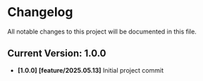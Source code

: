 # Changelog

All notable changes to this project will be documented in this file.

## Current Version: 1.0.0

- **[1.0.0]** **[feature/2025.05.13]** Initial project commit